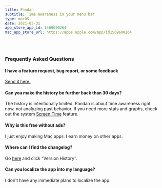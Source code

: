```yaml
---
title: Pandan
subtitle: Time awareness in your menu bar
type: macOS
date: 2021-05-31
app_store_app_id: 1569600264
mac_app_store_url: https://apps.apple.com/app/id1569600264
---
```


<br>

<h3 id="faq">Frequently Asked Questions</h3>

#### I have a feature request, bug report, or some feedback

[Send it here.](https://sindresorhus.com/feedback/?product=Pandan&referrer=Website-FAQ)

#### Can you make the history be further back than 30 days?

The history is intentionally limited. Pandan is about time awareness right now, not analyzing past behavior. If you need more stats and graphs, check out the system [Screen Time](https://support.apple.com/en-gb/HT210387) feature.

#### Why is this free without ads?

I just enjoy making Mac apps. I earn money on other apps.

#### Where can I find the changelog?

Go [here](https://apps.apple.com/app/id1569600264) and click “Version History”.

#### Can you localize the app into my language?

I don't have any immediate plans to localize the app.

